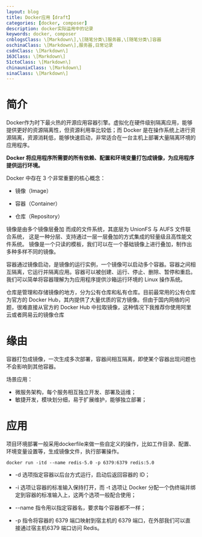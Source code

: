 ```yaml
---
layout: blog
title: Docker应用【draft】
categories: [docker, composer]
description: docker实际运用中的记录
keywords: docker, composer
cnblogsClass: \[Markdown\],\[随笔分类\]服务器,\[随笔分类\]容器
oschinaClass: \[Markdown\],服务器,日常记录
csdnClass: \[Markdown\]
163Class: \[Markdown\]
51ctoClass: \[Markdown\]
chinaunixClass: \[Markdown\]
sinaClass: \[Markdown\]
---
```


# 简介

Docker作为时下最火热的开源应用容器引擎。虚拟化在硬件级别隔离应用，能够提供更好的资源隔离性，但资源利用率比较低；而 Docker 是在操作系统上进行资源隔离，资源消耗低，能够快速启动，非常适合在一台主机上部署大量隔离环境的应用程序。

**Docker 将应用程序所需要的所有依赖、配置和环境变量打包成镜像，为应用程序提供运行环境。**

Docker 中存在 3 个非常重要的核心概念：

- 镜像（Image）

- 容器（Container）

- 仓库（Repository）

镜像是由多个镜像层叠加 而成的文件系统，其底层为 UnionFS 与 AUFS 文件联合系统， 这是一种分层、支持通过一层一层叠加的方式集成的轻量级且高性能文件系统。 镜像是一个只读的模板，我们可以在一个基础镜像上进行叠加，制作出多种多样不同的镜像。

容器通过镜像启动，是镜像的运行实例，一个镜像可以启动多个容器。容器之间相互隔离，它运行并隔离应用。容器可以被创建、运行、停止、删除、暂停和重启。我们可以简单将容器理解为为应用程序提供沙箱运行环境的 Linux 操作系统。

仓库是管理和存储镜像的地方，分为公有仓库和私有仓库。目前最常用的公有仓库为官方的 Docker Hub，其内提供了大量优质的官方镜像。但由于国内网络的问题，很难直接从官方的 Docker Hub 中拉取镜像，这种情况下我推荐你使用阿里云或者网易云的镜像仓库

# 缘由

容器打包成镜像，一次生成多次部署，容器间相互隔离，即使某个容器出现问题也不会影响到其他容器。

场景应用：

- 微服务架构，每个服务相互独立开发、部署及运维；
- 敏捷开发，模块划分细，易于扩展维护，能够独立部署；

# 应用

项目环境部署一般采用dockerfile来做一些自定义的操作，比如工作目录、配置、环境变量设置等，生成镜像文件，执行部署操作。

```shell
docker run -itd --name redis-5.0 -p 6379:6379 redis:5.0 
```

- -d 选项指定容器以后台方式运行，启动后返回容器的 ID；

- -i 选项让容器的标准输入保持打开，而 -t 选项让 Docker 分配一个伪终端并绑定到容器的标准输入上，这两个选项一般配合使用；

- --name 指令用以指定容器名，要求每个容器都不一样；

- -p 指令将容器的 6379 端口映射到宿主机的 6379 端口，在外部我们可以直接通过宿主机6379 端口访问 Redis。

